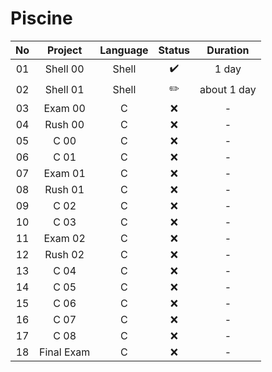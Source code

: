 # Piscine
| No |   Project  | Language | Status |   Duration  |
|:--:|:----------:|:--------:|:------:|:-----------:|
| 01 | Shell 00   |   Shell  |    ✔️   |       1 day |
| 02 | Shell 01   |   Shell  |    ✏️   | about 1 day |
| 03 | Exam 00    |     C    |    ❌   |           - |
| 04 | Rush 00    |     C    |    ❌   |           - |
| 05 | C 00       |     C    |    ❌   |           - |
| 06 | C 01       |     C    |    ❌   |           - |
| 07 | Exam 01    |     C    |    ❌   |           - |
| 08 | Rush 01    |     C    |    ❌   |           - |
| 09 | C 02       |     C    |    ❌   |           - |
| 10 | C 03       |     C    |    ❌   |           - |
| 11 | Exam 02    |     C    |    ❌   |           - |
| 12 | Rush 02    |     C    |    ❌   |           - |
| 13 | C 04       |     C    |    ❌   |           - |
| 14 | C 05       |     C    |    ❌   |           - |
| 15 | C 06       |     C    |    ❌   |           - |
| 16 | C 07       |     C    |    ❌   |           - |
| 17 | C 08       |     C    |    ❌   |           - |
| 18 | Final Exam |     C    |    ❌   |           - |

